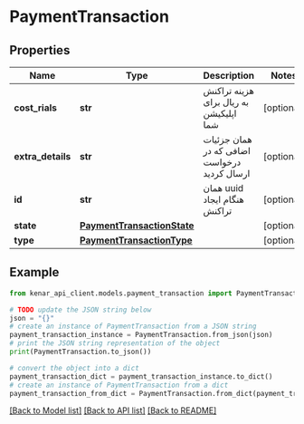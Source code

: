 # PaymentTransaction


## Properties

Name | Type | Description | Notes
------------ | ------------- | ------------- | -------------
**cost_rials** | **str** | هزینه تراکنش به ریال برای اپلیکیشن شما | [optional] 
**extra_details** | **str** | همان جزئیات اضافی که در درخواست ارسال کردید | [optional] 
**id** | **str** | همان uuid هنگام ایجاد تراکنش | [optional] 
**state** | [**PaymentTransactionState**](PaymentTransactionState.md) |  | [optional] 
**type** | [**PaymentTransactionType**](PaymentTransactionType.md) |  | [optional] 

## Example

```python
from kenar_api_client.models.payment_transaction import PaymentTransaction

# TODO update the JSON string below
json = "{}"
# create an instance of PaymentTransaction from a JSON string
payment_transaction_instance = PaymentTransaction.from_json(json)
# print the JSON string representation of the object
print(PaymentTransaction.to_json())

# convert the object into a dict
payment_transaction_dict = payment_transaction_instance.to_dict()
# create an instance of PaymentTransaction from a dict
payment_transaction_from_dict = PaymentTransaction.from_dict(payment_transaction_dict)
```
[[Back to Model list]](../README.md#documentation-for-models) [[Back to API list]](../README.md#documentation-for-api-endpoints) [[Back to README]](../README.md)


